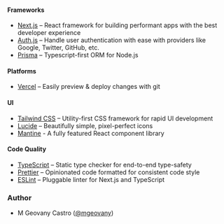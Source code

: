 #### Frameworks

- [Next.js](https://nextjs.org/) – React framework for building performant apps with the best developer experience
- [Auth.js](https://authjs.dev/) – Handle user authentication with ease with providers like Google, Twitter, GitHub, etc.
- [Prisma](https://www.prisma.io/) – Typescript-first ORM for Node.js

#### Platforms

- [Vercel](https://vercel.com/) – Easily preview & deploy changes with git

#### UI

- [Tailwind CSS](https://tailwindcss.com/) – Utility-first CSS framework for rapid UI development
- [Lucide](https://lucide.dev/) – Beautifully simple, pixel-perfect icons
- [Mantine](https://mantine.dev) - A fully featured React component library

#### Code Quality

- [TypeScript](https://www.typescriptlang.org/) – Static type checker for end-to-end type-safety
- [Prettier](https://prettier.io/) – Opinionated code formatted for consistent code style
- [ESLint](https://eslint.org/) – Pluggable linter for Next.js and TypeScript

### Author

- M Geovany Castro ([@mgeovany](https://github.com/mgeovany))
